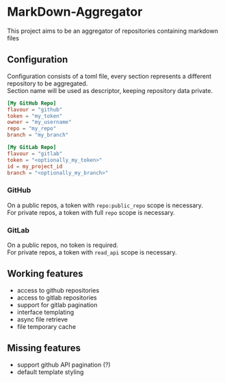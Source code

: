 # MarkDown-Aggregator

This project aims to be an aggregator of repositories containing markdown files

## Configuration

Configuration consists of a toml file, every section represents a different repository to be aggregated.<br />
Section name will be used as descriptor, keeping repository data private.

```toml
[My GitHub Repo]
flavour = "github"
token = "my_token"
owner = "my_username"
repo = "my_repo"
branch = "my_branch"

[My GitLab Repo]
flavour = "gitlab"
token = "<optionally_my_token>"
id = my_project_id
branch = "<optionally_my_branch>"
```

### GitHub

On a public repos, a token with `repo:public_repo` scope is necessary.<br />
For private repos, a token with full `repo` scope is necessary.

### GitLab

On a public repos, no token is required.<br />
For private repos, a token with `read_api` scope is necessary.

## Working features

* access to github repositories
* access to gitlab repositories
* support for gitlab pagination
* interface templating
* async file retrieve
* file temporary cache

## Missing features

* support github API pagination (?)
* default template styling
